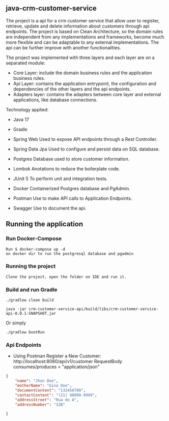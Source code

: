 ## java-crm-customer-service
The project is a api for a crm customer service that allow user to register, retrieve, update and delete information about customers through api endpoints. 
The project is based on Clean Architecture, so the domain rules are independent from any implementations and frameworks, become much more flexible and can be adaptable
to any external implementations. 
The api can be further improve with another functionalities.

The project was implemented with three layers and each layer are on a separated module:
- Core Layer: include the domain business rules and the application business rules.
- Api Layer: contains the application entrypoint, the configuration and dependencies of the other layers and the api endpoints.
- Adapters layer: contains the adapters between core layer and external applications, like database connections. 

Technology applied:
- Java 17
- Gradle

- Spring Web
Used to expose API endpoints through a Rest Controller.

- Spring Data Jpa
Used to configure and persist data on SQL database.

- Postgres
Database used to store customer information.

- Lombok
Anotations to reduce the boilerplate code.

- JUnit 5
To perform unit and integration tests.

- Docker
Containerized Postgres database and PgAdmin.

- Postman
Use to make API calls to Application Endpoints.

- Swagger
Use to document the api.

## Running the application

### Run Docker-Compose
```
Run $ docker-compose up -d
on docker dir to run the postgresql database and pgadmin
```
### Running the project
```
Clone the project, open the folder on IDE and run it.
```
### Build and run Gradle
```
./gradlew clean build
```
```
java -jar crm-customer-service-api/build/libs/crm-customer-service-api-0.0.1-SNAPSHOT.jar
```
Or simply
```
./gradlew bootRun
```

### Api Endpoints
- Using Postman
Register a New Customer: http://localhost:8080/api/v1/customer
RequestBody
consumes/produces = "application/json"
```json
{
    "name": "Jhon Doe",
    "motherName": "Gina Doe",
    "documentContent": "132456789",
    "contactContent": "(21) 98999-9999",
    "addressStreet": "Rua do A",
    "addressNumber": "32B"
  
}
```
